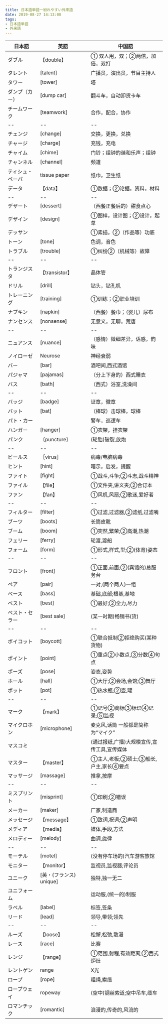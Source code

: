 ```yaml
---
title: 日本語単語ー紛れやすい外来語
date: 2019-08-27 14:13:08
tags:
- 日本語単語
- 外来語
---
```

日本語|英語|中国語
--|--|--
ダブル |【double】|① 双人用，双；②两倍，加倍，双打  
タレント | [talent]| 广播员，演出员，节目主持人 
タワー |[tower]| 塔 
ダンプ（カー）| [dump car]|翻斗车，自动卸货卡车 
チームワーク |[teamwork]|合作，配合，协作
--|--|--
チェンジ| [change]|交换，更换，兑换 
チャージ|[charge]| 充钱，充电
チャイム |[chime]|门铃；组钟的谐和乐声；组钟 
チャンネル |[channel]|频道 
ティシュ・ペーパ |tissue paper|纸巾，卫生纸 
データ |【data】|①数据；②论据，资料，材料 
--|--|--
デザート |[dessert]|（西餐正餐后的）甜食点心 
デザイン |[design]| ①图样，设计图；②设计，起草 
デッサン ||①素描，②（作品等）功底 
トーン |[tone]|色调，音色  
トラブル |[trouble]|①纠纷②（机械等）故障 
--|--|--
トランジスタ |【transistor】|晶体管 
ドリル |[drill]|钻头，钻孔机 
トレーニング |[training]| ①训练；②职业培训 
ナプキン |[napkin]|（西餐）餐巾；（婴儿）尿布 
ナンセンス |[nonsense]| 无意义，无聊，荒唐 
--|--|--
ニュアンス |[nuance]|（感情）微细差异，语感，韵味 
ノイローゼ |Neurose|神经衰弱 
バー |[bar]| 酒吧间,西式酒馆 
パジャマ |[pajamas]|（分上下身的）西式睡衣
バス |[bath]|（西式）浴室,洗澡间
--|--|--
バッジ |[badge]|证章，徽章 
バット |[bat]| （棒球）击球棒，球棒 
パト・カー ||警车，巡逻车 
ハンガー |[hanger]| ①衣架，挂衣架
パンク |〔puncture〕|(轮胎)破裂,放炮
--|--|--
ビールス |［virus］|病毒/电脑病毒
ヒント |[hint]| 暗示，启发，提醒 
ファイト |[fight]| ①战斗,斗争;②斗志,战斗精神 
ファイル |【file】|①文件夹,讲义夹;②合订本 
ファン |【fan】|①风机,风扇;②歌迷,爱好者
--|--|--
フィルター |[filter]|①过滤,过滤器,②滤纸,过滤嘴 
ブーツ |[boots]|长筒皮靴 
ブーム |[boom]|①突然,繁荣;②高潮,热潮 
フェリー |[ferry]| 轮渡,渡船 
フォーム |[form]| ①形式,样式,型;②(体育)姿态 
--|--|--
フロント |[front]| ①正面,前面;②(宾馆的)总服务台 
ペア |[pair]| 一对,(两个两人)一组 
ベース |[bass]|基础,底部;根基,基地 
ベスト |[best]| ①最好;②全力,尽力 
ベスト・セラー |[best sale]| (某一时期)畅销书(货) 
--|--|--
ボイコット |[boycott]| ①联合抵制②拒绝购买(某种货物) 
ポイント |[point]| ①重点②小数点,③分数④句点 
ポーズ |[pose]| 姿态,姿势 
ホール |[hall]| ①大厅;②会场,会馆;③舞厅
ポット |[pot]| ①热水瓶;②壶,罐
--|--|--
マーク|【mark】|①记号②商标③标识④记录;⑤监视 
マイクロホン |[microphone]| 麦克风,话筒  一般都是简称为“マイク”
マスコミ ||(通过报纸,广播)大规模宣传,宣传工具,宣传媒体 
マスター |【master】|①主人,老板;②硕士;③船长,户主,家长④要点 
マッサージ |[massage]| 推拿,按摩 
--|--|--
ミスプリント |[misprint]| ①印刷;②错误 
メーカー |[maker]| 厂家,制造商 
メッセージ |【message】|①致词,祝词;②声明 
メディア |【media】|媒体,手段,方法 
メロディー |[melody]| 曲调,旋律 
--|--|--
モーテル |[motel]| (没有停车场的)汽车游客旅馆 
モニター |【monitor】|监视员,监视器;评论员 
ユニーク |[英・(フランス) unique]| 独特,独一无二 
ユニフォーム ||运动服,(统一的)制服 
ラベル |[label]|标签,签条  
リード |[lead]| 领导,带领;领先 
--|--|--
ルーズ |【loose】|松懈,松弛,散漫 
レース |[race]|比赛
レンジ |【range】|①范围,射程,有效距离;②西式炉灶 
レントゲン |range|X光 
ロープ |[rope]| 粗绳,索缆 
ロープウェイ |ropeway|(空中)钢丝索道;空中吊车,缆车 
ロマンチック |[romantic]| 浪漫的,传奇的,风流的 